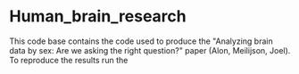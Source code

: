 # Human_brain_research
This code base contains the code used to produce the "Analyzing brain data by sex: Are we asking the right question?" paper (Alon, Meilijson, Joel). To reproduce the results run the